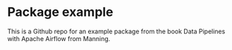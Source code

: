# Package example 

This is a Github repo for an example package from the book Data Pipelines with Apache Airflow from Manning.
